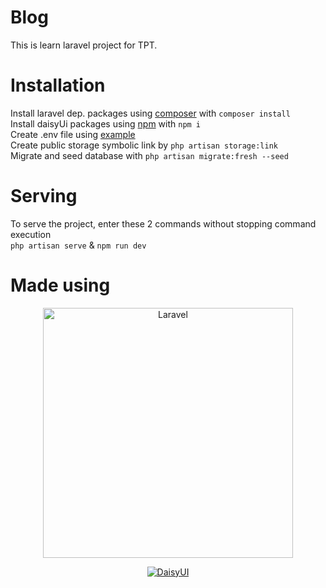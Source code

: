 # Blog
This is learn laravel project for TPT.

# Installation
Install laravel dep. packages using <a href="https://getcomposer.org/">composer</a> with `composer install`<br />
Install daisyUi packages using <a href="https://www.npmjs.com/">npm</a> with `npm i`<br />
Create .env file using [example](https://github.com/Setletint/ta-21vblog/blob/main/.env.example) <br />
Create public storage symbolic link by `php artisan storage:link`<br />
Migrate and seed database with `php artisan migrate:fresh --seed`

# Serving
To serve the project, enter these 2 commands without stopping command execution<br />
`php artisan serve` & `npm run dev`

# Made using
<p align="center"><a href="https://laravel.com" target="_blank"><img src="https://raw.githubusercontent.com/laravel/art/master/logo-lockup/5%20SVG/2%20CMYK/1%20Full%20Color/laravel-logolockup-cmyk-red.svg" width="400" alt="Laravel"></a></p>
<p align="center"><a href="https://daisyui.com/" target="_blank"><img src="https://raw.githubusercontent.com/saadeghi/daisyui/master/src/docs/static/images/daisyui-logo/favicon-192.png" alt="DaisyUI"></a></p>

